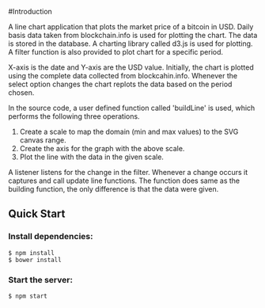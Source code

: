 #Introduction

A line chart application that plots the market price of a bitcoin in USD. Daily basis data taken from blockchain.info is used for plotting the chart. The data is stored in the database. A charting library called d3.js is used for plotting. A filter function is also provided to plot chart for a specific period.

X-axis is the date and Y-axis are the USD value. Initially, the chart is plotted using the complete data collected from blockcahin.info. Whenever the select option changes the chart replots the data based on the period chosen.


In the source code, a user defined function called 'buildLine' is used, which performs the following three operations.

1. Create a scale to map the domain (min and max values) to the SVG canvas range.
2. Create the axis for the graph with the above scale.
3. Plot the line with the data in the given scale.

A listener listens for the change in the filter. Whenever a change occurs it captures and call update line functions. The function does same as the building function, the only difference is that the data were given.

## Quick Start

### Install dependencies:
```
$ npm install
$ bower install
```
### Start the server:
```
$ npm start
```

